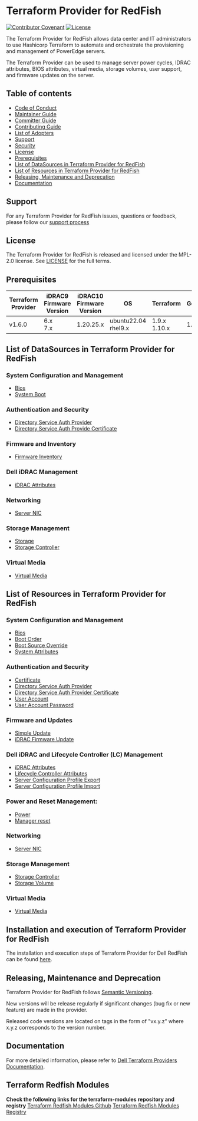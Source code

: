 <!--
Copyright (c) 2020-2025 Dell Inc., or its subsidiaries. All Rights Reserved.

Licensed under the Mozilla Public License Version 2.0 (the "License");
you may not use this file except in compliance with the License.
You may obtain a copy of the License at

    http://mozilla.org/MPL/2.0/


Unless required by applicable law or agreed to in writing, software
distributed under the License is distributed on an "AS IS" BASIS,
WITHOUT WARRANTIES OR CONDITIONS OF ANY KIND, either express or implied.
See the License for the specific language governing permissions and
limitations under the License.
-->
# Terraform Provider for RedFish

[![Contributor Covenant](https://img.shields.io/badge/Contributor%20Covenant-v2.0%20adopted-ff69b4.svg)](about/CODE_OF_CONDUCT.md)
[![License](https://img.shields.io/badge/License-MPL_2.0-blue.svg)](LICENSE)

The Terraform Provider for RedFish allows data center and IT administrators to use Hashicorp Terraform to automate and orchestrate the provisioning and management of PowerEdge servers.

The Terraform Provider can be used to manage server power cycles, IDRAC attributes, BIOS attributes, virtual media, storage volumes, user support, and firmware updates on the server.

## Table of contents

* [Code of Conduct](https://github.com/dell/dell-terraform-providers/blob/main/docs/CODE_OF_CONDUCT.md)
* [Maintainer Guide](https://github.com/dell/dell-terraform-providers/blob/main/docs/MAINTAINER_GUIDE.md)
* [Committer Guide](https://github.com/dell/dell-terraform-providers/blob/main/docs/COMMITTER_GUIDE.md)
* [Contributing Guide](https://github.com/dell/dell-terraform-providers/blob/main/docs/CONTRIBUTING.md)
* [List of Adopters](https://github.com/dell/dell-terraform-providers/blob/main/docs/ADOPTERS.md)
* [Support](#support)
* [Security](https://github.com/dell/dell-terraform-providers/blob/main/docs/SECURITY.md)
* [License](#license)
* [Prerequisites](#prerequisites)
* [List of DataSources in Terraform Provider for RedFish](#list-of-datasources-in-terraform-provider-for-redfish)
* [List of Resources in Terraform Provider for RedFish](#list-of-resources-in-terraform-provider-for-redfish)
* [Releasing, Maintenance and Deprecation](#releasing-maintenance-and-deprecation)
* [Documentation](#documentation)

## Support
For any Terraform Provider for RedFish issues, questions or feedback, please follow our [support process](https://github.com/dell/dell-terraform-providers/blob/main/docs/SUPPORT.md)

## License
The Terraform Provider for RedFish is released and licensed under the MPL-2.0 license. See [LICENSE](https://github.com/dell/dell-terraform-providers/blob/main/LICENSE) for the full terms.

## Prerequisites

| **Terraform Provider** | **iDRAC9 Firmware Version** | **iDRAC10 Firmware Version** | **OS** | **Terraform** | **Golang**|
|---------------------|-----------------------|-----------------------|-------|--------------------|--------------------------|
| v1.6.0 | 6.x <br> 7.x | 1.20.25.x | ubuntu22.04 <br> rhel9.x | 1.9.x <br> 1.10.x | 1.24 |

## List of DataSources in Terraform Provider for RedFish

### System Configuration and Management
 
 * [Bios](../product_guide/data-sources/bios)
 * [System Boot](../product_guide/data-sources/system_boot)

### Authentication and Security

  * [Directory Service Auth Provider](../product_guide/data-sources/directory_service_auth_provider)
  * [Directory Service Auth Provide Certificate](../product_guide/data-sources/directory_service_auth_provider_certificate)

### Firmware and Inventory

  * [Firmware Inventory](../product_guide/data-sources/firmware_inventory)

### Dell iDRAC Management

  * [iDRAC Attributes](../product_guide/data-sources/dell_idrac_attributes)

### Networking

  * [Server NIC](../product_guide/data-sources/network)

### Storage Management

  * [Storage](../product_guide/data-sources/storage)
  * [Storage Controller](../product_guide/data-sources/storage_controller)

### Virtual Media

  * [Virtual Media](../product_guide/data-sources/virtual_media)

 
## List of Resources in Terraform Provider for RedFish

### System Configuration and Management

  * [Bios](../product_guide/resources/bios)
  * [Boot Order](../product_guide/resources/boot_order)
  * [Boot Source Override](../product_guide/resources/boot_source_override)
  * [System Attributes](../product_guide/resources/dell_system_attributes)

### Authentication and Security

  * [Certificate](../product_guide/resources/certificate)
  * [Directory Service Auth Provider](../product_guide/resources/directory_service_auth_provider)
  * [Directory Service Auth Provider Certificate](../product_guide/resources/directory_service_auth_provider_certificate)
  * [User Account](../product_guide/resources/user_account)
  * [User Account Password](../product_guide/resources/user_account_password)

### Firmware and Updates

  * [Simple Update](../product_guide/resources/simple_update)
  * [iDRAC Firmware Update](../product_guide/resources/idrac_firmware_update)

### Dell iDRAC and Lifecycle Controller (LC) Management

  * [iDRAC Attributes](../product_guide/resources/dell_idrac_attributes)
  * [Lifecycle Controller Attributes](../product_guide/resources/dell_lc_attributes)
  * [Server Configuration Profile Export](../product_guide/resources/idrac_server_configuration_profile_export)
  * [Server Configuration Profile Import](../product_guide/resources/idrac_server_configuration_profile_import)

### Power and Reset Management:

  * [Power](../product_guide/resources/power)
  * [Manager reset](../product_guide/resources/manager_reset)

### Networking

  * [Server NIC](../product_guide/resources/network_adapter)

### Storage Management

  * [Storage Controller](../product_guide/resources/storage_controller)
  * [Storage Volume](../product_guide/resources/storage_volume)

### Virtual Media

  * [Virtual Media](../product_guide/resources/virtual_media)
  
## Installation and execution of Terraform Provider for RedFish
The installation and execution steps of Terraform Provider for Dell RedFish can be found [here](https://github.com/dell/terraform-provider-redfish/blob/main/about/INSTALLATION.md).

## Releasing, Maintenance and Deprecation

Terraform Provider for RedFish follows [Semantic Versioning](https://semver.org/).

New versions will be release regularly if significant changes (bug fix or new feature) are made in the provider.

Released code versions are located on tags in the form of "vx.y.z" where x.y.z corresponds to the version number.

## Documentation

For more detailed information, please refer to [Dell Terraform Providers Documentation](https://dell.github.io/terraform-docs/).

## Terraform Redfish Modules

**Check the following links for the terraform-modules repository and registry**
[Terraform Redfish Modules Github](https://github.com/dell/terraform-redfish-modules)
[Terraform Redfish Modules Registry](https://registry.terraform.io/modules/dell/modules/redfish/latest)
